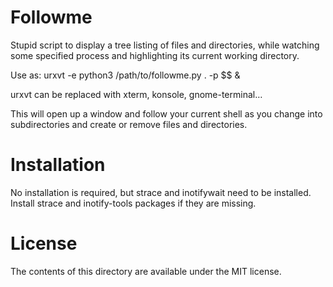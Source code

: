 Followme
========

Stupid script to display a tree listing of files and directories,
while watching some specified process and highlighting its current
working directory.

Use as:
  urxvt -e python3 /path/to/followme.py . -p $$  &

urxvt can be replaced with xterm, konsole, gnome-terminal…

This will open up a window and follow your current shell as you change
into subdirectories and create or remove files and directories.

Installation
============

No installation is required, but strace and inotifywait need to be
installed. Install strace and inotify-tools packages if they are missing.

License
=======

The contents of this directory are available under the MIT license.
